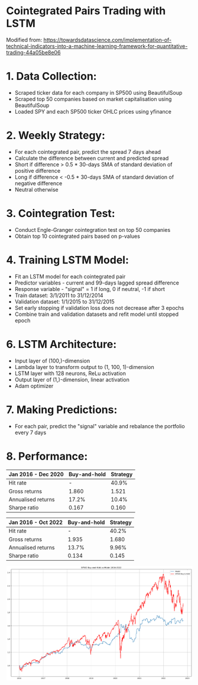 # Cointegrated Pairs Trading with LSTM

Modified from: https://towardsdatascience.com/implementation-of-technical-indicators-into-a-machine-learning-framework-for-quantitative-trading-44a05be8e06

# 1. Data Collection:
- Scraped ticker data for each company in SP500 using BeautifulSoup
- Scraped top 50 companies based on market capitalisation using BeautifulSoup
- Loaded SPY and each SP500 ticker OHLC prices using yfinance

# 2. Weekly Strategy:
- For each cointegrated pair, predict the spread 7 days ahead
- Calculate the difference between current and predicted spread
- Short if difference > 0.5 * 30-days SMA of standard deviation of positive difference
- Long if difference < -0.5 * 30-days SMA of standard deviation of negative difference
- Neutral otherwise

# 3. Cointegration Test:
- Conduct Engle-Granger cointegration test on top 50 companies
- Obtain top 10 cointegrated pairs based on p-values

# 4. Training LSTM Model:
- Fit an LSTM model for each cointegrated pair
- Predictor variables - current and 99-days lagged spread difference
- Response variable - "signal" = 1 if long, 0 if neutral, -1 if short
- Train dataset: 3/1/2011 to 31/12/2014
- Validation dataset: 1/1/2015 to 31/12/2015
- Set early stopping if validation loss does not decrease after 3 epochs
- Combine train and validation datasets and refit model until stopped epoch

# 6. LSTM Architecture:
- Input layer of (100,)-dimension
- Lambda layer to transform output to (1, 100, 1)-dimension
- LSTM layer with 128 neurons, ReLu activation
- Output layer of (1,)-dimension, linear activation
- Adam  optimizer

# 7. Making Predictions:
- For each pair, predict the "signal" variable and rebalance the portfolio every 7 days

# 8. Performance:

|Jan 2016 - Dec 2020|Buy-and-hold|Strategy|
|---|---|---|
|Hit rate|-|40.9%|
|Gross returns|1.860|1.521|
|Annualised returns|17.2%|10.4%|
|Sharpe ratio|0.167|0.160|

|Jan 2016 - Oct 2022|Buy-and-hold|Strategy|
|---|---|---|
|Hit rate|-|40.2%|
|Gross returns|1.935|1.680|
|Annualised returns|13.7%|9.96%|
|Sharpe ratio|0.134|0.145|

![alt text](https://github.com/Lzhenghong/Quant-Projects/blob/main/SP500/Cointegration_LSTM_strategy/spread%20trading%20PnL.png)
